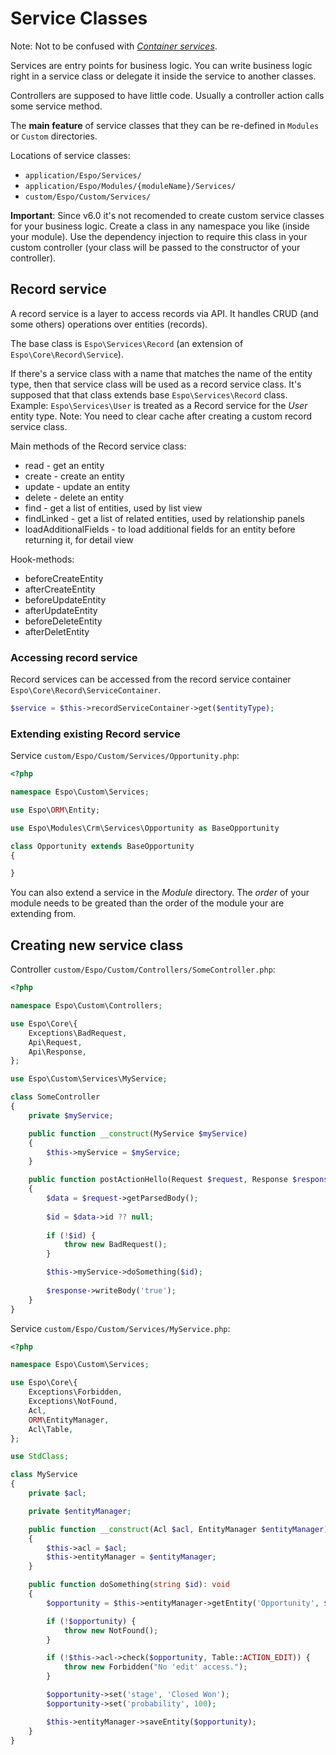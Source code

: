 # Service Classes

Note: Not to be confused with [*Container services*](di.md).

Services are entry points for business logic. You can write business logic right in a service class or delegate it inside the service to another classes.

Controllers are supposed to have little code. Usually a controller action calls some service method.

The **main feature** of service classes that they can be re-defined in `Modules` or `Custom` directories.

Locations of service classes:

* `application/Espo/Services/`
* `application/Espo/Modules/{moduleName}/Services/`
* `custom/Espo/Custom/Services/`

**Important**: Since v6.0 it's not recomended to create custom service classes for your business logic. Create a class in any namespace you like (inside your module). Use the dependency injection to require this class in your custom controller (your class will be passed to the constructor of your controller).

## Record service

A record service is a layer to access records via API. It handles CRUD (and some others) operations  over entities (records).

The base class is `Espo\Services\Record` (an extension of `Espo\Core\Record\Service`).

If there's a service class with a name that matches the name of the entity type, then that service class will be used as a record service class. It's supposed that that class extends base `Espo\Services\Record` class. Example: `Espo\Services\User` is treated as a Record service for the *User* entity type. Note: You need to clear cache after creating a custom record service class.

Main methods of the Record service class:

* read - get an entity
* create - create an entity
* update - update an entity
* delete - delete an entity
* find - get a list of entities, used by list view
* findLinked - get a list of related entities, used by relationship panels
* loadAdditionalFields - to load additional fields for an entity before returning it, for detail view

Hook-methods:

* beforeCreateEntity
* afterCreateEntity
* beforeUpdateEntity
* afterUpdateEntity
* beforeDeleteEntity
* afterDeletEntity

### Accessing record service

Record services can be accessed from the record service container `Espo\Core\Record\ServiceContainer`.

```php
$service = $this->recordServiceContainer->get($entityType);
```

### Extending existing Record service

Service `custom/Espo/Custom/Services/Opportunity.php`:

```php
<?php

namespace Espo\Custom\Services;

use Espo\ORM\Entity;

use Espo\Modules\Crm\Services\Opportunity as BaseOpportunity

class Opportunity extends BaseOpportunity
{

}
```

You can also extend a service in the *Module* directory. The *order* of your module needs to be greated than the order of the module your are extending from.

## Creating new service class

Controller `custom/Espo/Custom/Controllers/SomeController.php`:

```php
<?php

namespace Espo\Custom\Controllers;

use Espo\Core\{
    Exceptions\BadRequest,
    Api\Request,
    Api\Response,
};

use Espo\Custom\Services\MyService;

class SomeController
{
    private $myService;

    public function __construct(MyService $myService)
    {
        $this->myService = $myService;
    }

    public function postActionHello(Request $request, Response $response): void
    {
        $data = $request->getParsedBody();
        
        $id = $data->id ?? null;
        
        if (!$id) {
            throw new BadRequest();
        }

        $this->myService->doSomething($id);
        
        $response->writeBody('true');
    }
}
```

Service `custom/Espo/Custom/Services/MyService.php`:

```php
<?php

namespace Espo\Custom\Services;

use Espo\Core\{
    Exceptions\Forbidden,
    Exceptions\NotFound,
    Acl,
    ORM\EntityManager,
    Acl\Table,
};

use StdClass;

class MyService
{
    private $acl;

    private $entityManager;

    public function __construct(Acl $acl, EntityManager $entityManager)
    {
        $this->acl = $acl;
        $this->entityManager = $entityManager;
    }

    public function doSomething(string $id): void
    {
        $opportunity = $this->entityManager->getEntity('Opportunity', $id);

        if (!$opportunity) {
            throw new NotFound();
        }

        if (!$this->acl->check($opportunity, Table::ACTION_EDIT)) {
            throw new Forbidden("No 'edit' access.");
        }

        $opportunity->set('stage', 'Closed Won');
        $opportunity->set('probability', 100);

        $this->entityManager->saveEntity($opportunity);
    }
}
```
